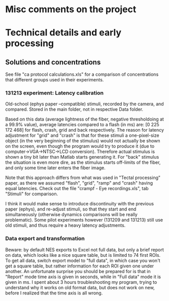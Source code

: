 Misc comments on the project
======================== 

# Technical details and early processing

## Solutions and concentrations

See file "ca protocol calculations.xls" for a comparison of concentrations that different groups used in their experiments.

### 131213 experiment: Latency calibration

Old-school (ephys paper –compatible) stimuli, recorded by the camera, and compared. Stored in the main folder, not in respective Data folder.
 
Based on this data (average lightness of the fiber, negative thresholdoing at a 99.9% value), average latencies compared to a flash (in ms) are: [0 225 172 468] for flash, crash, grid and back respectively. The reason for latency adjustment for "grid" and "crash" is that for these stimuli a one-pixel-size object (in the very beginning of the stimulus) would not actually be shown on the screen, even though the program would try to produce it (due to computer->VGA->NTSC->LCD conversion). Therefore actual stimulus is shown a tiny bit later than Matlab starts generating it. For "back" stimulus the situation is even more dire, as the stimulus starts off-limits of the fiber, and only some time later enters the fiber image.

Note that this approach differs from what was used in "Tectal processing" paper, as there we assumed "flash", "grid", "ramp" and "crash" having equal latencies. Check out the file "crampf - Eye recordings.xls", tab "Stimuli" for comparison.

I think it would make sense to introduce discontinuity with the previous paper (ephys), and re-adjust stimuli, so that they start and end simultaneously (otherwise dynamics comparisons will be really problematic). Some pilot experiments however (131209 and 131213) still use old stimuli, and thus require a heavy latency adjustments.

### Data export and transformation

Beware: by default NES exports to Excel not full data, but only a brief report on data, which looks like a nice square table, but is limited to 74 first ROIs. To get all data, switch export model to "full data", in which case you won't get a square table, but rather information for each ROI given one under another. An unfortunate surprise you should be prepared for is that in "Report" mode time axis is given in seconds, while in "Full data" mode it is given in ms. I spent about 3 hours troubleshooting my program, trying to understand why it works on old format data, but does not work on new, before I realized that the time axis is all wrong.
